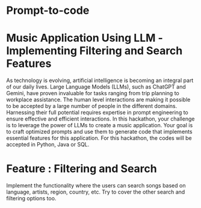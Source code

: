 # Prompt-to-code
# Music Application Using LLM -Implementing Filtering and Search Features

As technology is evolving, artificial intelligence is becoming an integral part of our daily lives. Large Language Models (LLMs),
such as ChatGPT and Gemini, have proven invaluable for tasks ranging from trip planning to workplace assistance. 
The human level interactions are making it possible to be accepted by a large number of people in the different domains. 
Harnessing their full potential requires expertise in prompt engineering to ensure effective and efficient interactions.
In this hackathon, your challenge is to leverage the power of LLMs to create a music application.
Your goal is to craft optimized prompts and use them to generate code that implements essential features for this application.
For this hackathon, the codes will be accepted in Python, Java or SQL.

# Feature : Filtering and Search
Implement the functionality where the users can search songs based on language, artists, region, country, etc. 
Try to cover the other search and filtering options too.

